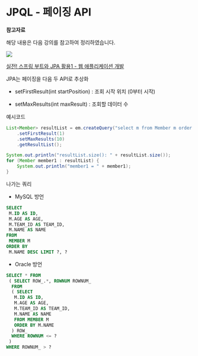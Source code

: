 # JPQL - 페이징 API

**참고자료**

해당 내용은 다음 강의를 참고하여 정리하였습니다. 

![](https://cdn.inflearn.com/public/courses/324119/course_cover/07c45106-3cfa-4dd6-93ed-a6449591831c/%E1%84%80%E1%85%B3%E1%84%85%E1%85%AE%E1%86%B8%205%20%E1%84%87%E1%85%A9%E1%86%A8%E1%84%89%E1%85%A1%204.png)

[실전! 스프링 부트와 JPA 활용1 - 웹 애플리케이션 개발](https://www.inflearn.com/course/%EC%8A%A4%ED%94%84%EB%A7%81%EB%B6%80%ED%8A%B8-JPA-%ED%99%9C%EC%9A%A9-1/dashboard)



JPA는 페이징을 다음 두 API로 추상화

- setFirstResult(int startPosition) : 조회 시작 위치 (0부터 시작)

- setMaxResults(int maxResult) : 조회할 데이터 수



예시코드

```java
List<Member> resultList = em.createQuery("select m from Member m order by m.age desc", Member.class)
    .setFirstResult(1)
    .setMaxResults(10)
    .getResultList();

System.out.println("resultList.size(): " + resultList.size());
for (Member member1 : resultList) {
    System.out.println("member1 = " + member1);
}
```



나가는 쿼리

- MySQL 방언

```sql
SELECT
 M.ID AS ID,
 M.AGE AS AGE,
 M.TEAM_ID AS TEAM_ID,
 M.NAME AS NAME 
FROM
 MEMBER M 
ORDER BY
 M.NAME DESC LIMIT ?, ?
```

- Oracle 방언

```sql
SELECT * FROM
 ( SELECT ROW_.*, ROWNUM ROWNUM_ 
  FROM
  ( SELECT
   M.ID AS ID,
   M.AGE AS AGE,
   M.TEAM_ID AS TEAM_ID,
   M.NAME AS NAME 
   FROM MEMBER M 
   ORDER BY M.NAME 
  ) ROW_ 
  WHERE ROWNUM <= ?
 ) 
WHERE ROWNUM_ > ?
```

